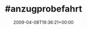 ---
retweeted: false
source: <a href="http://twitter.com" rel="nofollow">Twitter Web Client</a>
entities:
  hashtags:
  - text: anzugprobefahrt
    indices:
    - '0'
    - '16'
  symbols: []
  user_mentions: []
  urls: []
display_text_range:
- '0'
- '16'
favorite_count: '0'
id_str: '1478639911'
truncated: false
retweet_count: '0'
id: '1478639911'
created_at: Wed Apr 08 19:36:21 +0000 2009
favorited: false
full_text: "#anzugprobefahrt"
lang: qht
tags:
- anzugprobefahrt
- pesos:twitter
date: '2009-04-08T19:36:21+00:00'
src: https://twitter.com/bascht/status/1478639911
original_url: https://twitter.com/bascht/status/1478639911
type: twitter_tweet
text: "#anzugprobefahrt"
title: "#anzugprobefahrt"

---